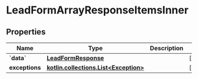 
# LeadFormArrayResponseItemsInner

## Properties
| Name | Type | Description | Notes |
| ------------ | ------------- | ------------- | ------------- |
| **&#x60;data&#x60;** | [**LeadFormResponse**](LeadFormResponse.md) |  |  [optional] |
| **exceptions** | [**kotlin.collections.List&lt;Exception&gt;**](Exception.md) |  |  [optional] |



